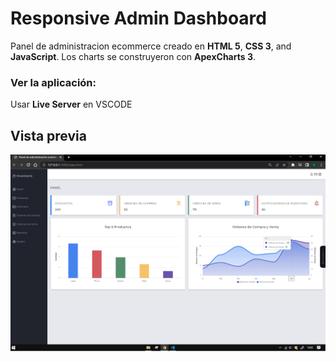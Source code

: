 # Responsive Admin Dashboard

Panel de administracion ecommerce creado en  **HTML 5**, **CSS 3**, and **JavaScript**. Los charts se construyeron con **ApexCharts 3**.

### Ver la aplicación:

Usar **Live Server** en VSCODE
## Vista previa

![Vista previa](vista%20previa.png)
